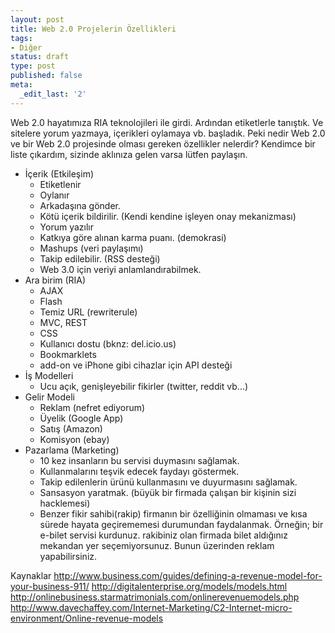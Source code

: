 ```yaml
---
layout: post
title: Web 2.0 Projelerin Özellikleri
tags:
- Diğer
status: draft
type: post
published: false
meta:
  _edit_last: '2'
---
```

Web 2.0 hayatımıza RIA teknolojileri ile girdi. Ardından etiketlerle tanıştık. Ve sitelere yorum yazmaya, içerikleri oylamaya vb. başladık. Peki nedir Web 2.0 ve bir Web 2.0 projesinde olması gereken özellikler nelerdir? Kendimce bir liste çıkardım, sizinde aklınıza gelen varsa lütfen paylaşın.
<ul>
	<li>İçerik (Etkileşim)
<ul>
	<li>Etiketlenir</li>
	<li>Oylanır</li>
	<li>Arkadaşına gönder.</li>
	<li>Kötü içerik bildirilir. (Kendi kendine işleyen onay mekanizması)</li>
	<li>Yorum yazılır</li>
	<li>Katkıya göre alınan karma puanı. (demokrasi)</li>
	<li>Mashups (veri paylaşımı)</li>
	<li>Takip edilebilir. (RSS desteği)</li>
	<li>Web 3.0 için veriyi anlamlandırabilmek.</li>
</ul>
</li>
	<li>Ara birim (RIA)
<ul>
	<li>AJAX</li>
	<li>Flash</li>
	<li>Temiz URL (rewriterule)</li>
	<li>MVC, REST</li>
	<li>CSS</li>
	<li>Kullanıcı dostu (bknz: del.icio.us)</li>
	<li>Bookmarklets</li>
	<li>add-on ve iPhone gibi cihazlar için API desteği</li>
</ul>
</li>
	<li>İş Modelleri
<ul>
	<li>Ucu açık, genişleyebilir fikirler (twitter, reddit vb...)</li>
</ul>
</li>
	<li>Gelir Modeli
<ul>
	<li>Reklam (nefret ediyorum)</li>
	<li>Üyelik (Google App)</li>
	<li>Satış (Amazon)</li>
	<li>Komisyon (ebay)</li>
</ul>
</li>
	<li>Pazarlama (Marketing)
<ul>
	<li>10 kez insanların bu servisi duymasını sağlamak.</li>
	<li>Kullanmalarını teşvik edecek faydayı göstermek.</li>
	<li>Takip edilenlerin ürünü kullanmasını ve duyurmasını sağlamak.</li>
	<li>Sansasyon yaratmak. (büyük bir firmada çalışan bir kişinin sizi hacklemesi)</li>
	<li>Benzer fikir sahibi(rakip) firmanın bir özelliğinin olmaması ve kısa sürede hayata geçirememesi durumundan faydalanmak. Örneğin; bir e-bilet servisi kurdunuz. rakibiniz olan firmada bilet aldığınız mekandan yer seçemiyorsunuz. Bunun üzerinden reklam yapabilirsiniz.</li>
</ul>
</li>
</ul>

Kaynaklar
http://www.business.com/guides/defining-a-revenue-model-for-your-business-911/
http://digitalenterprise.org/models/models.html
http://onlinebusiness.starmatrimonials.com/onlinerevenuemodels.php
http://www.davechaffey.com/Internet-Marketing/C2-Internet-micro-environment/Online-revenue-models
